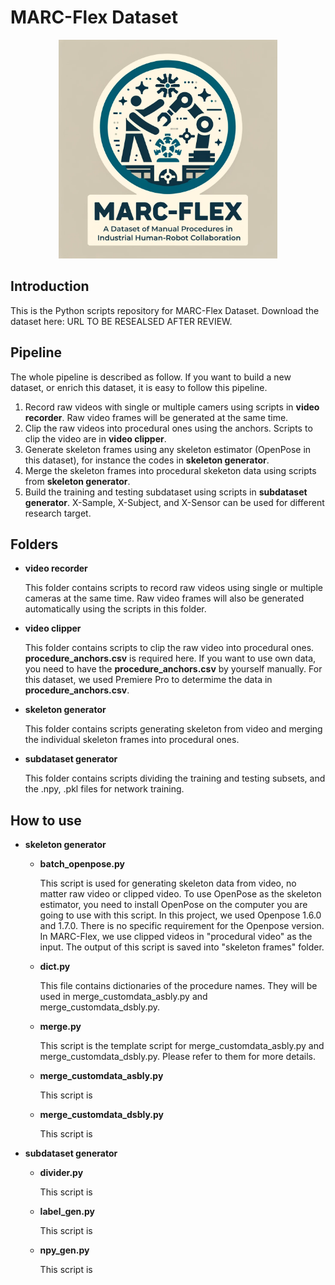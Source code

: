 # MARC-Flex Dataset
<p align="center">
 <img src="/media/marc-flex_full_logo.png" width="350" height="350">
 </p>

## Introduction
This is the Python scripts repository for MARC-Flex Dataset.
Download the dataset here: URL TO BE RESEALSED AFTER REVIEW.

## Pipeline
The whole pipeline is described as follow. If you want to build a new dataset, or enrich this dataset, it is easy to follow this pipeline.
1. Record raw videos with single or multiple camers using scripts in **video recorder**. Raw video frames will be generated at the same time.
2. Clip the raw videos into procedural ones using the anchors. Scripts to clip the video are in **video clipper**.
3. Generate skeleton frames using any skeleton estimator (OpenPose in this dataset), for instance the codes in **skeleton generator**.
4. Merge the skeleton frames into procedural skeketon data using scripts from **skeleton generator**.
5. Build the training and testing subdataset using scripts in **subdataset generator**. X-Sample, X-Subject, and X-Sensor can be used for different research target.

## Folders
 - **video recorder**

    This folder contains scripts to record raw videos using single or multiple cameras at the same time. Raw video frames will also be generated automatically using the scripts in this folder.
 - **video clipper**

    This folder contains scripts to clip the raw video into procedural ones. **procedure_anchors.csv** is required here.
    If you want to use own data, you need to have the **procedure_anchors.csv** by yourself manually. For this dataset, we used Premiere Pro to determime the data in **procedure_anchors.csv**.
 - **skeleton generator**
    
    This folder contains scripts generating skeleton from video and merging the individual skeleton frames into procedural ones.
 - **subdataset generator**
    
    This folder contains scripts dividing the training and testing subsets, and the .npy, .pkl files for network training.

## How to use
 - **skeleton generator**
    - **batch_openpose.py**

        This script is used for generating skeleton data from video, no matter raw video or clipped video.
        To use OpenPose as the skeleton estimator, you need to install OpenPose on the computer you are going to use with this script. In this project, we used Openpose 1.6.0 and 1.7.0. There is no specific requirement for the Openpose version.
        In MARC-Flex, we use clipped videos in "procedural video" as the input. The output of this script is saved into "skeleton frames" folder.
    - **dict.py**

        This file contains dictionaries of the procedure names. They will be used in merge_customdata_asbly.py and merge_customdata_dsbly.py.
    - **merge.py**

        This script is the template script for merge_customdata_asbly.py and merge_customdata_dsbly.py. Please refer to them for more details.
    - **merge_customdata_asbly.py**

        This script is 
    - **merge_customdata_dsbly.py**

        This script is 
 - **subdataset generator**
    - **divider.py**

        This script is 
    - **label_gen.py**

        This script is 
    - **npy_gen.py**

        This script is 